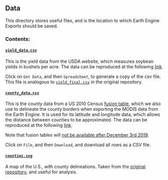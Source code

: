 ## Data

This directory stores useful files, and is the location to which Earth Engine Exports should be saved.

### Contents:

#### [`yield_data.csv`](yield_data.csv)

This is the yield data from the USDA website, which measures soybean yields in bushels per acre. The data can be reproduced
at the following [link](https://quickstats.nass.usda.gov/#5A65CCEF-B75F-366D-AA20-5632E0073EA1).

Click on `Get Data`, and then `Spreadsheet`, to generate a copy of the csv file. This file is analogous to
[`yield_final.csv`](https://github.com/JiaxuanYou/crop_yield_prediction/blob/master/2%20clean%20data/yield_final.csv) in
the original repository.

#### [`county_data.csv`](county_data.csv)

This is the county data from a US 2010 Census [fusion table](https://support.google.com/fusiontables/answer/2571232), 
which we also use to delineate the county borders when exporting the MODIS data from the Earth Engine. It is used for 
its latitude and longitude data, which allows the distance between counties to be approximated. The data can be 
reproduced at the following [link](https://fusiontables.google.com/data?docid=1S4EB6319wWW2sWQDPhDvmSBIVrD3iEmCLYB7nMM#rows:id=1).

Note that fusion tables will [not be available after December 3rd 2019](https://support.google.com/fusiontables/answer/9185417).

Click on `File`, and then `Download`, and download all rows as a CSV file.

#### [`counties.svg`](counties.svg)

A map of the U.S., with county delineations. Taken from the 
[original repository](https://github.com/JiaxuanYou/crop_yield_prediction/blob/master/6%20result_analysis/counties.svg), 
and useful for analysis.
